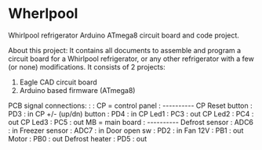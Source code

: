 # Wherlpool
Whirlpool refrigerator Arduino ATmega8 circuit board and code project.

About this project:
It contains all documents to assemble and program a circuit board for
a Whirlpool refrigerator, or any other refrigerator with a few (or none) modifications.
It consists of 2 projects:
1. Eagle CAD circuit board
2. Arduino based firmware (ATmega8)


PCB signal connections:
<Signal name>           : <pin> : <direction>
CP = control panel      : ----------
CP Reset button         : PD3   : in
CP +/- (up/dn) button   : PD4   : in
CP Led1                 : PC3   : out
CP Led2                 : PC4   : out
CP Led3                 : PC5   : out
MB = main board         : ----------
Defrost sensor          : ADC6  : in
Freezer sensor          : ADC7  : in
Door open sw            : PD2   : in
Fan 12V                 : PB1   : out
Motor                   : PB0   : out
Defrost heater          : PD5   : out

